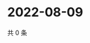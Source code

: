 # 2022-08-09

共 0 条

<!-- BEGIN WEIBO -->
<!-- 最后更新时间 Tue Aug 09 2022 16:20:01 GMT+0800 (China Standard Time) -->

<!-- END WEIBO -->

